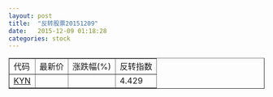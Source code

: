 ```yaml
---
layout: post
title:  "反转股票20151209"
date:   2015-12-09 01:18:28
categories: stock
---
```


<script type="text/javascript">
var stockList = []
stockList.push('gb_kyn');
</script>

<table border="1">
 <tr>
 <td>代码</td>
  <td>最新价</td>
  <td>涨跌幅(%)</td>
 <td>反转指数</td>
</tr>
  <tr id="kyn"><td><a href="http://stock.finance.sina.com.cn/usstock/quotes/KYN.html" target="_blank">KYN</a></td><td></td><td></td><td>4.429</td></tr>
</table>
